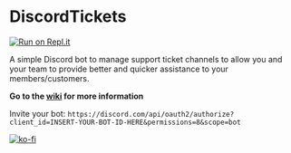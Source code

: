 # DiscordTickets

[![Run on Repl.it](https://repl.it/badge/github/eartharoid/DiscordTickets)](https://repl.it/github/eartharoid/DiscordTickets)

A simple Discord bot to manage support ticket channels to allow you and your team to provide better and quicker assistance to your members/customers.

**Go to the [wiki](https://github.com/Eartharoid/DiscordTickets/wiki) for more information**

Invite your bot:
`https://discord.com/api/oauth2/authorize?client_id=INSERT-YOUR-BOT-ID-HERE&permissions=8&scope=bot`

[![ko-fi](https://www.ko-fi.com/img/githubbutton_sm.svg)](https://ko-fi.com/B0B214BHI)
